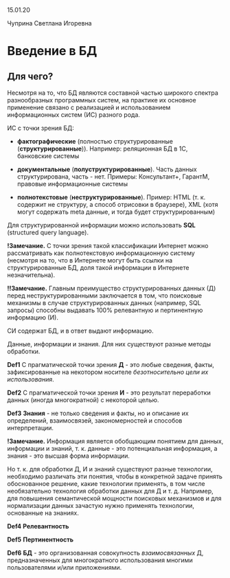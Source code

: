 15.01.20

Чуприна Светлана Игоревна

# Введение в БД

## Для чего?

Несмотря на то, что БД являются составной частью широкого спектра разнообразных программных систем, на практике их основное применение связано с реализацией и использованием информационных систем (ИС) разного рода.

ИС с точки зрения БД:
- __фактографические__ (полностью структурированные (__структурированные__)). Например: реляционная БД в 1С, банковские системы

- __документальные__ (__полуструктурированные__). Часть данных структурирована, часть - нет. Примеры: Консультант+, ГарантМ, правовые информационные системы

- __полнотекстовые__ (__неструктурированные__). Пример: HTML (т. к. содержит не структуру, а способ отрисовки в браузере), XML (хотя могут содержать meta данные, и тогда будет структурированным)

Для структурированной информации можно использовать __SQL__ (structured query language).

__!Замечание.__ С точки зрения такой классификации Интернет можно рассматривать как полнотекстовую информационную систему (несмотря на то, что в Интернете могут быть ссылки на структурированные БД, доля такой информации в Интернете незначительна).

__!!Замечание.__ Главным преимущество структурированных данных (Д) перед неструктурированными заключается в том, что поисковые механизмы в случае структурированных данных (например, SQL запросы) способны выдавать 100% релевантную и пертинентную информацию (И).

СИ содержат БД, и в ответ выдают информацию.

Данные, информации и знания. Для них существуют разные методы обработки.

__Def1__ С прагматической точки зрения __Д__ - это любые сведения, факты, зафиксированные на некотором носителе _безотносительно цели их использования_.

__Def2__ С прагматической точки зрения __И__ - это результат переработки данных (иногда многократной) с некоторой целью.

__Def3__ __Знания__ - не только сведения и факты, но и описание их определений, взаимосвязей, закономерностей и способов интерпретации.

__!Замечание.__ Информация является обобщающим понятием для данных, информации и знаний, т. к. данные - это потенциальная информация, а знания - это высшая форма информации.

Но т. к. для обработки Д, И и знаний существуют разные технологии, необходимо различать эти понятия, чтобы в конкретной задаче принять обоснованное решение, какие технологии применять, в том числе необязательно технология обработки данных для Д и т. д. Например, для повышения семантической мощности поисковых механизмов и для нормализации данных зачастую нужно применять технологии, основанные на знаниях.

__Def4__ __Релевантность__

__Def5__ __Пертинентность__

__Def6__ __БД__ - это организованная совокупность _взаимосвязанных_ Д, предназначенных для многократного использования многими пользователями и/или приложениями.
